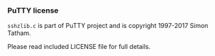 ### PuTTY license
`sshzlib.c` is part of PuTTY project and is copyright 1997-2017 Simon Tatham.

Please read included LICENSE file for full details.